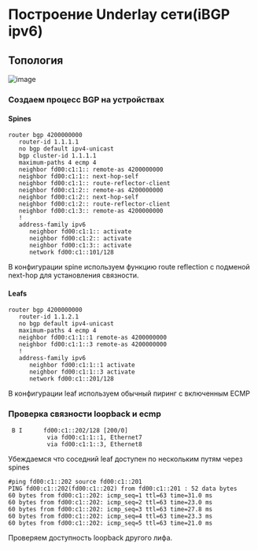 # Построение Underlay сети(iBGP ipv6)

## Топология 

![image](https://github.com/user-attachments/assets/b1058244-28d8-4e2f-9e28-5a3083a723e5)

### Создаем процесс BGP на устройствах 

#### Spines

```
router bgp 4200000000
   router-id 1.1.1.1
   no bgp default ipv4-unicast
   bgp cluster-id 1.1.1.1
   maximum-paths 4 ecmp 4
   neighbor fd00:c1:1:: remote-as 4200000000
   neighbor fd00:c1:1:: next-hop-self
   neighbor fd00:c1:1:: route-reflector-client
   neighbor fd00:c1:2:: remote-as 4200000000
   neighbor fd00:c1:2:: next-hop-self
   neighbor fd00:c1:2:: route-reflector-client
   neighbor fd00:c1:3:: remote-as 4200000000
   !
   address-family ipv6
      neighbor fd00:c1:1:: activate
      neighbor fd00:c1:2:: activate
      neighbor fd00:c1:3:: activate
      network fd00:c1::101/128
```

В конфигурации spine используем функцию route reflection c подменой next-hop для установления связности.

#### Leafs

```
router bgp 4200000000
   router-id 1.1.2.1
   no bgp default ipv4-unicast
   maximum-paths 4 ecmp 4
   neighbor fd00:c1:1::1 remote-as 4200000000
   neighbor fd00:c1:1::3 remote-as 4200000000
   !
   address-family ipv6
      neighbor fd00:c1:1::1 activate
      neighbor fd00:c1:1::3 activate
      network fd00:c1::201/128
```

В конфигурации leaf используем обычный пиринг с включенным ECMP


### Проверка связности loopback и ecmp

```
 B I      fd00:c1::202/128 [200/0]
           via fd00:c1:1::1, Ethernet7
           via fd00:c1:1::3, Ethernet8
```

Убеждаемся что соседний leaf доступен по нескольким путям через spines

```
#ping fd00:c1::202 source fd00:c1::201
PING fd00:c1::202(fd00:c1::202) from fd00:c1::201 : 52 data bytes
60 bytes from fd00:c1::202: icmp_seq=1 ttl=63 time=31.0 ms
60 bytes from fd00:c1::202: icmp_seq=2 ttl=63 time=23.0 ms
60 bytes from fd00:c1::202: icmp_seq=3 ttl=63 time=27.8 ms
60 bytes from fd00:c1::202: icmp_seq=4 ttl=63 time=23.3 ms
60 bytes from fd00:c1::202: icmp_seq=5 ttl=63 time=21.0 ms
```

Проверяем доступность loopback другого лифа. 

